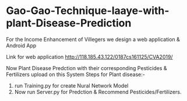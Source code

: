 # Gao-Gao-Technique-laaye-with-plant-Disease-Prediction

For the Income Enhancement of Villegers we design a web application & Android App 

Link for web application http://118.185.43.122/0187cs161125/CVA2019/

Now Plant Disease Predction with their corresponding Pesticides & Fertilizers upload on this System
Steps for Plant disease:-
  1. run Training.py for create Nural Network Model
  2. Now run Server.py for Predction & Recommend Pesticides/Fertilizers.
